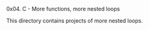 0x04. C - More functions, more nested loops

This directory contains projects of more nested loops.
